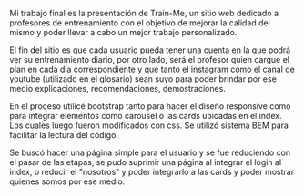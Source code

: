 Mi trabajo final es la presentación de Train-Me, un sitio web dedicado a profesores de entrenamiento con el objetivo de mejorar la calidad del mismo y poder llevar a cabo un mejor trabajo personalizado.

El fin del sitio es que cada usuario pueda tener una cuenta en la que podrá ver su entrenamiento diario, por otro lado, será el profesor quien cargue el plan en cada día correspondiente y que tanto el instagram como el canal de youtube (utilizado en el glosario) sean suyo para poder brindar por ese medio explicaciones, recomendaciones, demostraciones.

En el proceso utilicé bootstrap tanto para hacer el diseño responsive como para integrar elementos como carousel o las cards ubicadas en el index. Los cuales luego fueron modificados con css. Se utilizó sistema BEM para facilitar la lectura del código.

Se buscó hacer una página simple para el usuario y se fue reduciendo con el pasar de las etapas, se pudo suprimir una página al integrar el login al index, o reducir el "nosotros" y poder integrarlo a las cards y poder mostrar quienes somos por ese medio.